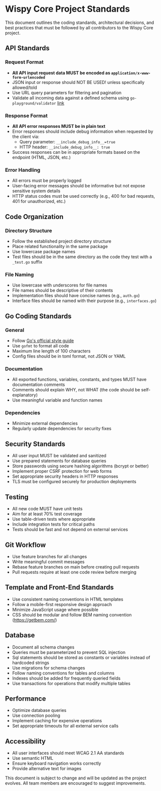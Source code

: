 # Wispy Core Project Standards

This document outlines the coding standards, architectural decisions, and best practices that must be followed by all contributors to the Wispy Core project.

## API Standards

### Request Format

- **All API input request data MUST be encoded as `application/x-www-form-urlencoded`**
- JSON input or response should NOT BE USED! unless specifically allowed/told
- Use URL query parameters for filtering and pagination
- Validate all incoming data against a defined schema using `go-playground/validator` [link](https://github.com/go-playground/validator)
### Response Format

- **All API error responses MUST be in plain text**
- Error responses should include debug information when requested by the client via:
  - Query parameter: `__include_debug_info__=true`
  - HTTP header: `__include_debug_info__: true`
- Success responses can be in appropriate formats based on the endpoint (HTML, JSON, etc.)

### Error Handling

- All errors must be properly logged
- User-facing error messages should be informative but not expose sensitive system details
- HTTP status codes must be used correctly (e.g., 400 for bad requests, 401 for unauthorized, etc.)

## Code Organization

### Directory Structure

- Follow the established project directory structure
- Place related functionality in the same package
- Use lowercase package names
- Test files should be in the same directory as the code they test with a `_test.go` suffix

### File Naming

- Use lowercase with underscores for file names
- File names should be descriptive of their contents
- Implementation files should have concise names (e.g., `auth.go`)
- Interface files should be named with their purpose (e.g., `interfaces.go`)

## Go Coding Standards

### General

- Follow [Go's official style guide](https://golang.org/doc/effective_go)
- Use `gofmt` to format all code
- Maximum line length of 100 characters
- Config files should be in toml format, not JSON or YAML

### Documentation

- All exported functions, variables, constants, and types MUST have documentation comments
- Comments should explain WHY, not WHAT (the code should be self-explanatory)
- Use meaningful variable and function names

### Dependencies

- Minimize external dependencies
- Regularly update dependencies for security fixes

## Security Standards

- All user input MUST be validated and sanitized
- Use prepared statements for database queries
- Store passwords using secure hashing algorithms (bcrypt or better)
- Implement proper CSRF protection for web forms
- Set appropriate security headers in HTTP responses
- TLS must be configured securely for production deployments

## Testing

- All new code MUST have unit tests
- Aim for at least 70% test coverage
- Use table-driven tests where appropriate
- Include integration tests for critical paths
- Tests should be fast and not depend on external services

## Git Workflow

- Use feature branches for all changes
- Write meaningful commit messages
- Rebase feature branches on main before creating pull requests
- Pull requests require at least one code review before merging

## Template and Front-End Standards

- Use consistent naming conventions in HTML templates
- Follow a mobile-first responsive design approach
- Minimize JavaScript usage where possible
- CSS should be modular and follow BEM naming convention (https://getbem.com/)

## Database

- Document all schema changes
- Queries must be parameterized to prevent SQL injection
- Sql statements should be stored as constants or variables instead of hardcoded strings
- Use migrations for schema changes
- Follow naming conventions for tables and columns
- Indexes should be added for frequently queried fields
- Use transactions for operations that modify multiple tables

## Performance

- Optimize database queries
- Use connection pooling
- Implement caching for expensive operations
- Set appropriate timeouts for all external service calls

## Accessibility
- All user interfaces should meet WCAG 2.1 AA standards
- Use semantic HTML
- Ensure keyboard navigation works correctly
- Provide alternative text for images

This document is subject to change and will be updated as the project evolves. All team members are encouraged to suggest improvements.

